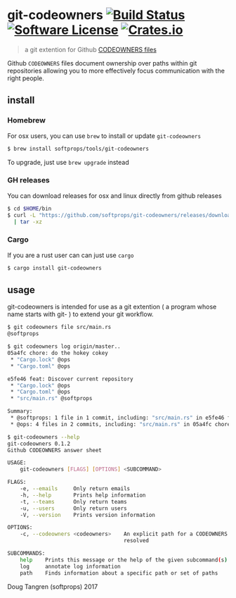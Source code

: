 # git-codeowners [![Build Status](https://travis-ci.org/softprops/git-codeowners.svg?branch=master)](https://travis-ci.org/softprops/git-codeowners) [![Software License](https://img.shields.io/badge/license-MIT-brightgreen.svg)](LICENSE) [![Crates.io](https://img.shields.io/crates/v/git-codeowners.svg)](https://crates.io/crates/git-codeowners)

> a git extention for Github [CODEOWNERS files](https://help.github.com/articles/about-codeowners/)

Github `CODEOWNERS` files document ownership over paths within git repositories allowing
you to more effectively focus communication with the right people.

## install

### Homebrew

For osx users, you can use `brew` to install or update `git-codeowners`

```bash
$ brew install softprops/tools/git-codeowners
```

To upgrade, just use `brew upgrade` instead

### GH releases

You can download releases for osx and linux directly from github releases

```bash
$ cd $HOME/bin
$ curl -L "https://github.com/softprops/git-codeowners/releases/download/v0.1.2/git-codeowners-$(uname -s)-$(uname -m).tar.gz" \
  | tar -xz
```

### Cargo

If you are a rust user can can just use `cargo`

```bash
$ cargo install git-codeowners
```

## usage

git-codeowners is intended for use as a git extention ( a program whose name starts with git- ) to extend your git workflow.

```bash
$ git codeowners file src/main.rs
@softprops
```

```bash
$ git codeowners log origin/master..
05a4fc chore: do the hokey cokey
 * "Cargo.lock" @ops
 * "Cargo.toml" @ops

e5fe46 feat: Discover current repository
 * "Cargo.lock" @ops
 * "Cargo.toml" @ops
 * "src/main.rs" @softprops

Summary:
 * @softprops: 1 file in 1 commit, including: "src/main.rs" in e5fe46 feat: Discover current repository
 * @ops: 4 files in 2 commits, including: "src/main.rs" in 05a4fc chore: do the hokey cokey
```

```bash
$ git-codeowners --help
git-codeowners 0.1.2
Github CODEOWNERS answer sheet

USAGE:
    git-codeowners [FLAGS] [OPTIONS] <SUBCOMMAND>

FLAGS:
    -e, --emails     Only return emails
    -h, --help       Prints help information
    -t, --teams      Only return teams
    -u, --users      Only return users
    -V, --version    Prints version information

OPTIONS:
    -c, --codeowners <codeowners>    An explicit path for a CODEOWNERS file. program will exit 1 if file can not be
                                     resolved

SUBCOMMANDS:
    help    Prints this message or the help of the given subcommand(s)
    log     annotate log information
    path    Finds information about a specific path or set of paths
```

Doug Tangren (softprops) 2017
